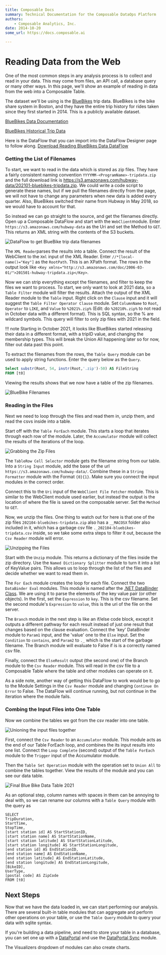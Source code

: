 ```yaml
---
title: Composable Docs
summary: Technical Documentation for the Composable DataOps Platform
authors:
    - Composable Analytics, Inc.
date: 2014-10-20
some_url: https://docs.composable.ai

---
```


# Reading Data from the Web

One of the most common steps in any analysis process is to collect and read in your data. This may come from files, an API call, a database query or many other ways. In this page, we'll show an example of reading in data from the web into a Composable Table.

The dataset we'll be using is the [BlueBikes](https://www.bluebikes.com/) trip data. BlueBikes is the bike share system in Boston, and they have the entire trip history for rides taken since they first started in 2014. This is a publicly available dataset.

[BlueBikes Data Documentation](https://www.bluebikes.com/system-data) 

[BlueBikes Historical Trip Data](https://s3.amazonaws.com/hubway-data/index.html)

Here is the DataFlow that you can import into the DataFlow Designer page to follow along. <a href="../../Tutorial/img/BlueBikesDataExploration.json" download="BlueBikesDataExploration.json">Download Reading BlueBikes Data DataFlow</a> 

### Getting the List of Filenames

To start, we want to read in the data which is stored as zip files. They have a fairly consistent naming convention `YYYYMM-<ProgramName>-tripdata.zip` and the full download link is https://s3.amazonaws.com/hubway-data/202101-bluebikes-tripdata.zip.  We could write a code script to generate these names, but if we pull the filenames directly from the page, we will not have to change any parameters when new data is added every quarter. Also, BlueBikes switched their name from Hubway in May 2018, so we would have to account for that.

So instead we can go straight to the source, and get the filenames directly. Open up a Composable DataFlow and start with the `WebClient`module. Enter `https://s3.amazonaws.com/hubway-data` as the Uri and set the Method to `GET`. This returns an XML string with the contents of the S3 buckets.

![DataFlow to get BlueBike trip data filenames](img/BlueBikeFilenames.png)

The `XML Reader`parses the results into a table. Connect the result of the WebClient to the `Xml` input of the XML Reader. Enter `//*[local-name()="Key"]` as the `RootPath`. This is an XPath format. The rows in the output look like `<Key xmlns="http://s3.amazonaws.com/doc/2006-03-01/">201501-hubway-tripdata.zip</Key>`.

Now we can strip everything except the filenames, and filter to keep the files we want to process. To start, we only want to look at 2021 data, so a `Table Filter` module will filter the results. Attach the output of the XML Reader module to the `Table` input. Right click on the `Clause` input and it will suggest the `Table Filter Operator Clause` module. Set `ColumnName` to `Root`, `Operator` to `LIKE`, and `Value` to `%2021%.zip%` (Edit: do `%20210%.zip%` to not read in October data with a different format). This is SQL syntax, so the % are wildcard symbols. This query will filter to only zip files with 2021 in the field. 

!!! note
    Starting in October 2021, it looks like BlueBikes started releasing their data in a different format, with a tripID value, and changing the membership types. This will break the Union All happening later so for now, filter out data past this point. 

To extract the filenames from the rows, the `Table Query` module can be used to apply string functions. Enter the query below as the `Query`.

```sql
Select substr(Root, 54, instr(Root,'.zip')-50) AS FileString
FROM [t0]
```

Viewing the results shows that we now have a table of the zip filenames.

![BlueBike Filenames](img/BlueBikeFilenameResult.png)

### Reading in the Files

Next we need to loop through the files and read them in, unzip them, and read the csvs inside into a table. 

Start off with the `Table ForEach` module. This starts a loop that iterates through each row of the module. Later, the `Accumulator` module will collect the results of the iterations of the loop.

![Grabbing the Zip Files](img/BlueBikeZipRequest.png)

The `TableRow Cell Selector` module gets the filename string from our table. Into a `String Input` module, add the base of the url `https://s3.amazonaws.com/hubway-data/`. Combine these in a `String Formatter` module with the Format `{0}{1}`. Make sure you connect the input modules in the correct order.

Connect this to the `Uri` input of the `WebClient File Fetcher` module. This is similar to the WebClient module used earlier, but instead the output is the location of where the file is saved on the composable server. Set the `Method` to `GET`. 

Now, we unzip the files. One thing to watch out for here is that one of the zip files `202104-bluebikes-tripdata.zip` also has a `__MACOSX` folder also included in it, which has a garbage csv file `._202104-bluebikes-tripdata.csv` inside, so we take some extra steps to filter it out, because the `Csv Reader` module will error.

![Unzipping the Files](img/BlueBikeUnzip.png)

Start with the `Unzip` module. This returns a dictionary of the files inside the zip directory. Use the `Named Dictionary Splitter` module to turn it into a list of KeyValue pairs. This allows us to loop through the list of the files and decide whether we want to read them in.

The `For Each` module creates the loop for each file. Connect the two `DataBinder Eval` modules. This module is named after the [.NET DataBinder Class](https://docs.microsoft.com/en-us/dotnet/api/system.web.ui.databinder?view=netframework-4.8). We are using it to parse the elements of the key value pair (or other objects). In the first, set the `Expression` to `key`. This is the csv filename. Set the second module's `Expression` to `value`, this is the uri of the file on the server.

The `Branch` module in the next step is like an if/else code block, except it outputs a different pathway for each result instead of just one result that changes based on the clause evaluation. Connect the 'key' DataBinder module to `Param1` input, and the 'value' one to the `Else` input. Set the `Condition` to `contains`, and `Param2` to `._` which is the start of the garbage filename. The Branch module will evaluate to False if is is a correctly named csv file. 

Finally, connect the `ElseResult` output (the second one) of the Branch module to the `Csv Reader` module. This will read in the csv file to a Composable Table where the table and other modules can operate on it.

As a side note, another way of getting this DataFlow to work would be to go to the Module Settings in the `Csv Reader` module and changing `Continue On Error` to False. The DataFlow will continue running, but not continue in the iteration where the module fails.

### Combing the Input Files into One Table

Now we combine the tables we got from the csv reader into one table.

![Unioning the input files together](img/BlueBikeCombineTables.png)

First, connect the `Csv Reader` to an `Accumulator` module. This module acts as the end of our Table ForEach loop, and combines the its input results into one list. Connect the `Loop Complete` (second) output of the `Table ForEach` module to the `Trigger` input of the Accumulator module.

Then the `Table Set Operation` module with the operation set to `Union All` to combine the tables together. View the results of the module and you can see our data table.

![Final Blue Bike Data Table 2021](img/BlueBikeFinalTable.png)

As an optional step, column names with spaces in them can be annoying to deal with, so we can rename our columns with a `Table Query` module with the query as

```sqlite
SELECT
TripDuration,
StartTime,
StopTime,
[start station id] AS StartStationID,
[start station name] AS StartStationName,
[start station latitude] AS StartStationLatitude,
[start station longitude] AS StartStationLongitude,
[end station id] AS EndStationID,
[end station name] AS EndStationName,
[end station latitude] AS EndStationLatitude,
[end station longitude] AS EndStationLongitude,
[BikeID],
UserType,
[postal code] AS ZipCode
FROM [t0]
```

## Next Steps

Now that we have the data loaded in, we can start performing our analysis. There are several built-in table modules that can aggregate and perform other operations on your table, or use the `Table Query` module to query your data with sqlite syntax.

If you're building a data pipeline, and need to store your table in a database, you can set one up with a [DataPortal](../DataPortals/01.Overview.md) and use the [DataPortal Sync](../DataFlows/09.Module-Details/DataPortalSync.md) module.

The Visualizers dropdown of modules can also create charts.


